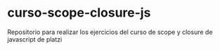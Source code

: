 # curso-scope-closure-js
Repositorio para realizar los ejercicios del curso de scope y closure de javascript de platzi
